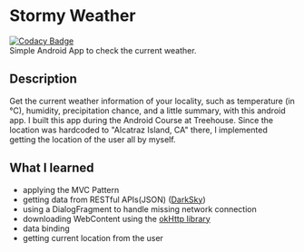 # Stormy Weather 
[![Codacy Badge](https://api.codacy.com/project/badge/Grade/299af498ad064a658aae685089375cea)](https://www.codacy.com/app/lenahartmann00/Stormy_Weather?utm_source=github.com&amp;utm_medium=referral&amp;utm_content=lenahartmann00/Stormy_Weather&amp;utm_campaign=Badge_Grade)<br>
Simple Android App to check the current weather.

## Description
Get the current weather information of your locality, such as temperature (in °C), humidity, precipitation chance, and a little summary, with this android app. 
I built this app during the Android Course at Treehouse. Since the location was hardcoded to "Alcatraz Island, CA" there, I implemented getting the location of the user all by myself.
 
## What I learned
-   applying the MVC Pattern
-   getting data from RESTful APIs(JSON) ([DarkSky](https://darksky.net/dev))
-   using a DialogFragment to handle missing network connection
-   downloading WebContent using the [okHttp library](https://square.github.io/okhttp/)
-   data binding
-   getting current location from the user